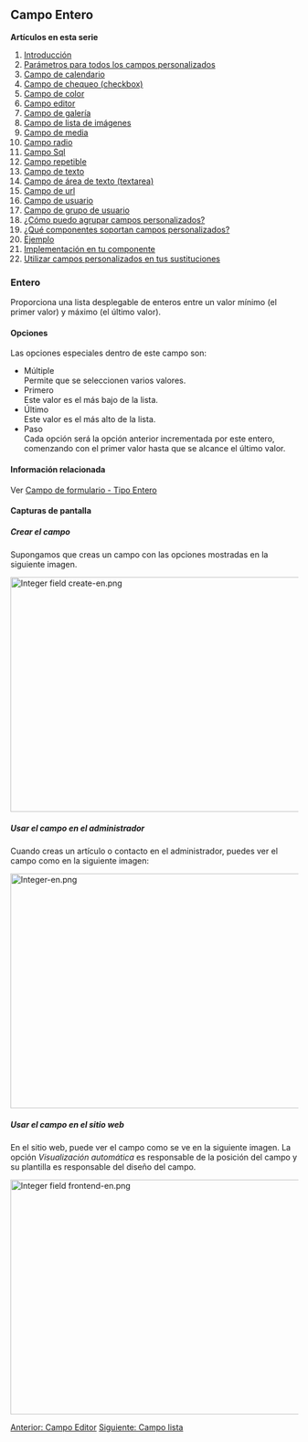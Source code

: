 <!-- Filename: J3.x:Adding_custom_fields/Integer_Field / Display title: Agregar campos personalizados / Campo de Entero -->

## Campo Entero

**Artículos en esta serie**

1.  [Introducción](https://docs.joomla.org/J3.x:Adding_custom_fields "Special:MyLanguage/J3.x:Adding custom fields")
2.  [Parámetros para todos los campos
    personalizados](https://docs.joomla.org/J3.x:Adding_custom_fields/Parameters_for_all_Custom_Fields "Special:MyLanguage/J3.x:Adding custom fields/Parameters for all Custom Fields")
3.  [Campo de
    calendario](https://docs.joomla.org/J3.x:Adding_custom_fields/Calendar_Field "Special:MyLanguage/J3.x:Adding custom fields/Calendar Field")
4.  [Campo de chequeo
    (checkbox)](https://docs.joomla.org/J3.x:Adding_custom_fields/Checkboxes_Field "Special:MyLanguage/J3.x:Adding custom fields/Checkboxes Field")
5.  [Campo de
    color](https://docs.joomla.org/J3.x:Adding_custom_fields/Color_Field "Special:MyLanguage/J3.x:Adding custom fields/Color Field")
6.  [Campo
    editor](https://docs.joomla.org/J3.x:Adding_custom_fields/Editor_Field "Special:MyLanguage/J3.x:Adding custom fields/Editor Field")
7.  [Campo de
    galería](https://docs.joomla.org/J3.x:Adding_custom_fields/Integer_Field "Special:MyLanguage/J3.x:Adding custom fields/Integer Field")
8.  [Campo de lista de
    imágenes](https://docs.joomla.org/J3.x:Adding_custom_fields/List_Field "Special:MyLanguage/J3.x:Adding custom fields/List Field")
9.  [Campo de
    media](https://docs.joomla.org/J3.x:Adding_custom_fields/ListOfImages_Field "Special:MyLanguage/J3.x:Adding custom fields/ListOfImages Field")
10. [Campo
    radio](https://docs.joomla.org/J3.x:Adding_custom_fields/Media_Field "Special:MyLanguage/J3.x:Adding custom fields/Media Field")
11. [Campo
    Sql](https://docs.joomla.org/J3.x:Adding_custom_fields/Radio_Field "Special:MyLanguage/J3.x:Adding custom fields/Radio Field")
12. [Campo
    repetible](https://docs.joomla.org/J3.x:Adding_custom_fields/Repeatable_Field "Special:MyLanguage/J3.x:Adding custom fields/Repeatable Field")
13. [Campo de
    texto](https://docs.joomla.org/J3.x:Adding_custom_fieldshttps://docs.joomla.org/J3.x:Adding%20custom%20fields/Sql%20Field)
14. [Campo de área de texto
    (textarea)](https://docs.joomla.org/J3.x:Adding_custom_fields/Text_Field "Special:MyLanguage/J3.x:Adding custom fields/Text Field")
15. [Campo de
    url](https://docs.joomla.org/J3.x:Adding_custom_fields/Textarea_Field "Special:MyLanguage/J3.x:Adding custom fields/Textarea Field")
16. [Campo de
    usuario](https://docs.joomla.org/J3.x:Adding_custom_fields/Url_Field "Special:MyLanguage/J3.x:Adding custom fields/Url Field")
17. [Campo de grupo de
    usuario](https://docs.joomla.org/J3.x:Adding_custom_fields/User_Field "Special:MyLanguage/J3.x:Adding custom fields/User Field")
18. [¿Cómo puedo agrupar campos
    personalizados?](https://docs.joomla.org/J3.x:Adding_custom_fields/Usergroup_Field "Special:MyLanguage/J3.x:Adding custom fields/Usergroup Field")
19. [¿Qué componentes soportan campos
    personalizados?](https://docs.joomla.org/J3.x:Adding_custom_fields/How%CC%9E_can_you_group_custom_fields "Special:MyLanguage/J3.x:Adding custom fields/How̞ can you group custom fields")
20. [Ejemplo](https://docs.joomla.org/J3.x:Adding_custom_fields/What_components_are_supporting_custom_fields "Special:MyLanguage/J3.x:Adding custom fields/What components are supporting custom fields")
21. [Implementación en tu
    componente](https://docs.joomla.org/J3.x:Adding_custom_fields/Implement_into_your_component "Special:MyLanguage/J3.x:Adding custom fields/Implement into your component")
22. [Utilizar campos personalizados en tus
    sustituciones](https://docs.joomla.org/J3.x:Adding_custom_fields/Overrides "Special:MyLanguage/J3.x:Adding custom fields/Overrides")

### Entero

Proporciona una lista desplegable de enteros entre un valor mínimo (el
primer valor) y máximo (el último valor).

#### Opciones

Las opciones especiales dentro de este campo son:

- Múltiple  
  Permite que se seleccionen varios valores.
- Primero  
  Este valor es el más bajo de la lista.
- Último  
  Este valor es el más alto de la lista.
- Paso  
  Cada opción será la opción anterior incrementada por este entero,
  comenzando con el primer valor hasta que se alcance el último valor.

#### Información relacionada

Ver [Campo de formulario - Tipo
Entero](https://docs.joomla.org/Integer_form_field_type/es "Special:MyLanguage/Integer form field type/es")

#### Capturas de pantalla

##### Crear el campo

Supongamos que creas un campo con las opciones mostradas en la siguiente
imagen.

<img
src="https://docs.joomla.org/images/thumb/7/75/Integer_field_create-en.png/800px-Integer_field_create-en.png"
decoding="async"
srcset="https://docs.joomla.org/images/thumb/7/75/Integer_field_create-en.png/1200px-Integer_field_create-en.png 1.5x, https://docs.joomla.org/images/7/75/Integer_field_create-en.png 2x"
data-file-width="1291" data-file-height="663" width="800" height="411"
alt="Integer field create-en.png" />

##### Usar el campo en el administrador

Cuando creas un artículo o contacto en el administrador, puedes ver el
campo como en la siguiente imagen:

<img
src="https://docs.joomla.org/images/thumb/7/7f/Integer-en.png/800px-Integer-en.png"
decoding="async"
srcset="https://docs.joomla.org/images/thumb/7/7f/Integer-en.png/1200px-Integer-en.png 1.5x, https://docs.joomla.org/images/7/7f/Integer-en.png 2x"
data-file-width="1291" data-file-height="663" width="800" height="411"
alt="Integer-en.png" />

##### Usar el campo en el sitio web

En el sitio web, puede ver el campo como se ve en la siguiente imagen.
La opción *Visualización automática* es responsable de la posición del
campo y su plantilla es responsable del diseño del campo.

<img
src="https://docs.joomla.org/images/thumb/7/72/Integer_field_frontend-en.png/800px-Integer_field_frontend-en.png"
decoding="async"
srcset="https://docs.joomla.org/images/thumb/7/72/Integer_field_frontend-en.png/1200px-Integer_field_frontend-en.png 1.5x, https://docs.joomla.org/images/7/72/Integer_field_frontend-en.png 2x"
data-file-width="1291" data-file-height="663" width="800" height="411"
alt="Integer field frontend-en.png" />

<a href="https://docs.joomla.org/J3.x:Adding_custom_fields/Editor_Field"
id="content-button" class="button expand success">Anterior: Campo
Editor</a>
<a href="https://docs.joomla.org/J3.x:Adding_custom_fields/List_Field"
id="content-button" class="button expand">Siguiente: Campo lista</a>

